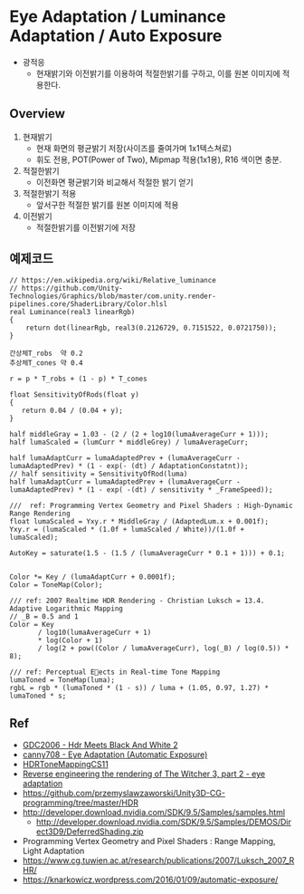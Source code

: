 # Eye Adaptation / Luminance Adaptation / Auto Exposure

- 광적응
  - 현재밝기와 이전밝기를 이용하여 적절한밝기를 구하고, 이를 원본 이미지에 적용한다.

## Overview

1. 현재밝기
   - 현재 화면의 평균밝기 저장(사이즈를 줄여가며 1x1텍스쳐로)
   - 휘도 전용, POT(Power of Two), Mipmap 적용(1x1용), R16 색이면 충분.
2. 적절한밝기
   - 이전화면 평균밝기와 비교해서 적절한 밝기 얻기
3. 적절한밝기 적용
   - 앞서구한 적절한 밝기를 원본 이미지에 적용
4. 이전밝기
   - 적절한밝기를 이전밝기에 저장

## 예제코드

``` hlsl
// https://en.wikipedia.org/wiki/Relative_luminance
// https://github.com/Unity-Technologies/Graphics/blob/master/com.unity.render-pipelines.core/ShaderLibrary/Color.hlsl
real Luminance(real3 linearRgb)
{
    return dot(linearRgb, real3(0.2126729, 0.7151522, 0.0721750));
}
```

``` hlsl
간상체T_robs  약 0.2
추상체T_cones 약 0.4

r = p * T_robs + (1 - p) * T_cones

float SensitivityOfRods(float y)
{
   return 0.04 / (0.04 + y);
}
```

```hlsl
half middleGray = 1.03 - (2 / (2 + log10(lumaAverageCurr + 1)));
half lumaScaled = (lumCurr * middleGrey) / lumaAverageCurr;

half lumaAdaptCurr = lumaAdaptedPrev + (lumaAverageCurr - lumaAdaptedPrev) * (1 - exp(- (dt) / AdaptationConstatnt));
// half sensitivity = SensitivityOfRod(luma)
half lumaAdaptCurr = lumaAdaptedPrev + (lumaAverageCurr - lumaAdaptedPrev) * (1 - exp( -(dt) / sensitivity * _FrameSpeed));
```

``` hlsl
///  ref: Programming Vertex Geometry and Pixel Shaders : High-Dynamic Range Rendering
float lumaScaled = Yxy.r * MiddleGray / (AdaptedLum.x + 0.001f);
Yxy.r = (lumaScaled * (1.0f + lumaScaled / White))/(1.0f + lumaScaled);
```

``` hlsl
AutoKey = saturate(1.5 - (1.5 / (lumaAverageCurr * 0.1 + 1))) + 0.1; 


Color *= Key / (lumaAdaptCurr + 0.0001f);
Color = ToneMap(Color);

/// ref: 2007 Realtime HDR Rendering - Christian Luksch = 13.4. Adaptive Logarithmic Mapping
// _B = 0.5 and 1 
Color = Key
       / log10(lumaAverageCurr + 1)
       * log(Color + 1)
       / log(2 + pow((Color / lumaAverageCurr), log(_B) / log(0.5)) * 8);
```

``` hlsl
/// ref: Perceptual Eects in Real-time Tone Mapping
lumaToned = ToneMap(luma);
rgbL = rgb * (lumaToned * (1 - s)) / luma + (1.05, 0.97, 1.27) * lumaToned * s;
```

## Ref

- [GDC2006 - Hdr Meets Black And White 2](https://www.slideshare.net/fcarucci/HDR-Meets-Black-And-White-2-2006)
- [canny708 - Eye Adaptation (Automatic Exposure)](https://blog.naver.com/canny708/221892561143)
- [HDRToneMappingCS11](https://github.com/walbourn/directx-sdk-samples/tree/master/HDRToneMappingCS11)
- [Reverse engineering the rendering of The Witcher 3, part 2 - eye adaptation](https://astralcode.blogspot.com/2017/10/reverse-engineering-rendering-of.html)
- <https://github.com/przemyslawzaworski/Unity3D-CG-programming/tree/master/HDR>
- <http://developer.download.nvidia.com/SDK/9.5/Samples/samples.html>
  - <http://developer.download.nvidia.com/SDK/9.5/Samples/DEMOS/Direct3D9/DeferredShading.zip>
- Programming Vertex Geometry and Pixel Shaders : Range Mapping, Light Adaptation
- <https://www.cg.tuwien.ac.at/research/publications/2007/Luksch_2007_RHR/>
- <https://knarkowicz.wordpress.com/2016/01/09/automatic-exposure/>
